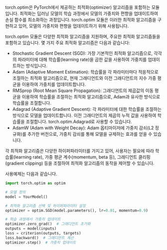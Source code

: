torch.optim은 PyTorch에서 제공하는 최적화(optimizer) 알고리즘을 포함하는 모듈입니다. 최적화는 딥러닝 모델의 학습 과정에서 모델의 가중치와 편향을 업데이트하여 손실 함수를 최소화하는 과정입니다. torch.optim 모듈은 이러한 최적화 알고리즘을 구현하고 있어, 모델의 가중치와 편향을 업데이트하기 위해 사용됩니다.

torch.optim 모듈은 다양한 최적화 알고리즘을 지원하며, 주요한 최적화 알고리즘들을 포함하고 있습니다. 몇 가지 주요 최적화 알고리즘은 다음과 같습니다:

- Stochastic Gradient Descent (SGD): 가장 기본적인 최적화 알고리즘으로, 각각의 파라미터에 대해 학습률(learning rate)을 곱한 값을 사용하여 가중치를 업데이트하는 방식입니다.
- Adam (Adaptive Moment Estimation): 학습률을 각 파라미터마다 적응적으로 조절하는 최적화 알고리즘으로, 현재 그래디언트와 이전 그래디언트의 지수 가중 평균을 이용하여 가중치를 업데이트합니다.
- RMSprop (Root Mean Square Propagation): 그래디언트의 제곱값의 이동 평균을 이용하여 학습률을 조절하는 최적화 알고리즘으로, Adam과 유사한 방식으로 학습률을 조절합니다.
- Adagrad (Adaptive Gradient Descent): 각 파라미터에 대한 학습률을 조절하는 방식으로 모델을 업데이트합니다. 이전 그래디언트의 제곱의 누적 값을 사용하여 학습률을 조절합니다. torch.optim.Adagrad로 사용할 수 있습니다.
- AdamW (Adam with Weight Decay): Adam 옵티마이저에 가중치 감쇠(L2 정규화)를 추가한 버전으로, 가중치 감쇠를 통해 모델을 규제하는 효과를 얻을 수 있습니다.

각 최적화 알고리즘은 다양한 하이퍼파라미터를 가지고 있어, 사용자는 필요에 따라 학습률(learning rate), 가중 평균 계수(momentum, beta 등), 그래디언트 클리핑(gradient clipping) 등을 조절하여 최적화 알고리즘의 동작을 제어할 수 있습니다.

사용예제는 다음과 같습니다.

```python
import torch.optim as optim

# 모델 정의
model = YourModel()

# 최적화 알고리즘 선택 및 하이퍼파라미터 설정
optimizer = optim.SGD(model.parameters(), lr=0.01, momentum=0.9)

# 학습 과정에서 가중치 업데이트
optimizer.zero_grad()  # 그래디언트 초기화
outputs = model(inputs)
loss = criterion(outputs, targets)
loss.backward()  # 그래디언트 계산
optimizer.step()  # 가중치 업데이트
```

